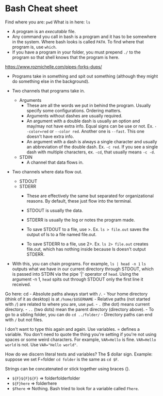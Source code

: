 # Bash Cheat sheet

Find where you are: `pwd`
What is in here: `ls`

- A program is an _executable_ file.
- Any command you call in bash is a program and it has to be somewhere in the system. Where bash looks is called `PATH`.
To find where that program is, use `which`.
- If you have a program in your folder, you must prepend `./` to the program so that shell knows that the program is here.

https://www.rozmichelle.com/pipes-forks-dups/
- Programs take in something and spit out something (although they might do something else in the background).
- Two channels that programs take in.
	- Arguments
		- These are all the words we put in behind the program. Usually specify some configurations. Ordering matters.
		- Arguments without dashes are usually required.
		- An argument with a double dash is usually an option and may/may not have extra info. Equal signs can be use or not. Ex. `--color=red` or `--color red`.
    Another one is `--fast`. This one doesn't have extra info.
		- An argument with a dash is always a single character and usually an abbreviation of the double dash. Ex. `-c red`.
    If you see a single dash with multiple characters, ex. `-cd`, that usually means `-c -d`.
	- STDIN
		- A channel that data flows in.

- Two channels where data flow out.
	- STDOUT
	- STDERR
		- These are effectively the same but separated for organizational reasons. By default, these just flow into the terminal.
		- STDOUT is usually the data.
		- STDERR is usually the log or notes the program made.

		- To save STDOUT to a file, use >. Ex. `ls > file.out` saves the output of ls to a file named file.out.
		- To save STDERR to a file, use 2>. Ex. `ls 2> file.out` creates file.out, which has nothing inside because ls doesn't output STDERR.

- With this, you can chain programs. For example, 
	`ls | head -n 1`
  `ls` outputs what we have in our current directory through STDOUT, which is passed into STDIN via the pipe '|' operator of `head`.
  Using the argument -n 1, `head` spits out through STDOUT only the first line it received.

Go here: cd
	- Absolute paths always start with `/`.
	- Your home directory (think of it as desktop) is at `/home/$USERNAME`
	- Relative paths (not started with `/`) are related to where you are, use `pwd`.
	- `.` (the dot) means current directory.
	- `..` (two dots) mean the parent directory (directory above).
	- To go to a sibling folder, you can do `cd ../folder/`
	- Directory paths can end with `/` but not files.

I don't want to type this again and again. Use variables. = defines a variable.
You don't need to quote the thing you're setting if you're not using spaces or some weird characters.
For example,
	`VAR=Hello` is fine.
	`VAR=Hello world` is not. Use `VAR="Hello world"`.

How do we discern literal texts and variables? The $ dollar sign.
Example: suppose we set F=folder
	`cd folder` is the same as `cd $F`.

Strings can be concatenated or stick together using braces {}.
- `${F}${F}${F}` => folderfolderfolder
- `${F}here` => folderhere
- `$Fhere` => Nothing. Bash tried to look for a variable called `Fhere`.
